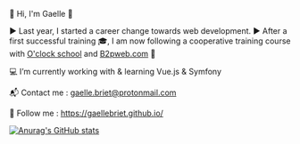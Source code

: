 🌱 Hi, I'm Gaelle 🌷

▶ Last year, I started a career change towards web development.
▶ After a first successful training 🎓, I am now following a cooperative training course with [O'clock school](https://oclock.io/) and [B2pweb.com](https://www.b2pweb.com/fr/) 🚚

💻 I’m currently working with & learning Vue.js & Symfony 
          

📬 Contact me :
gaelle.briet@protonmail.com

📌 Follow me :
https://gaellebriet.github.io/

[![Anurag's GitHub stats](https://github-readme-stats.vercel.app/api?username=GaelleBriet)](https://github.com/anuraghazra/github-readme-stats)
